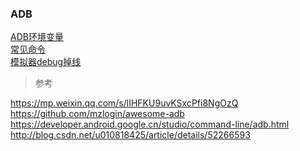 ### ADB  

[ADB环境变量](ADB_Config.md)  
[常见命令](ADB_Shell.md)  
[模拟器debug掉线]()  


> 参考  

https://mp.weixin.qq.com/s/lIHFKU9uvKSxcPfi8NgOzQ  
https://github.com/mzlogin/awesome-adb  
https://developer.android.google.cn/studio/command-line/adb.html  
http://blog.csdn.net/u010818425/article/details/52266593  



